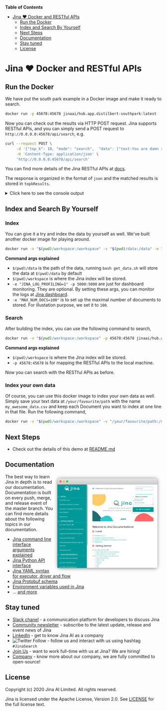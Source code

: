 <!-- START doctoc generated TOC please keep comment here to allow auto update -->
<!-- DON'T EDIT THIS SECTION, INSTEAD RE-RUN doctoc TO UPDATE -->
**Table of Contents**

- [Jina ❤️ Docker and RESTful APIs](#jina--docker-and-restful-apis)
  - [Run the Docker](#run-the-docker)
  - [Index and Search By Yourself](#index-and-search-by-yourself)
  - [Next Steps](#next-steps)
  - [Documentation](#documentation)
  - [Stay tuned](#stay-tuned)
  - [License](#license)

<!-- END doctoc generated TOC please keep comment here to allow auto update -->

# Jina ❤️ Docker and RESTful APIs

## Run the Docker

We have put the south park example in a Docker image and make it ready to search. 

```bash
docker run -p 45678:45678 jinaai/hub.app.distilbert-southpark:latest
```

Now you can check out the results via HTTP POST request. Jina supports RESTful APIs, and you can simply send a POST request to `http://0.0.0.0:45678/api/search`, e.g.

```bash
curl --request POST \
     -d '{"top_k": 10, "mode": "search",  "data": ["text:You are damn right"]}' \
     -H 'Content-Type: application/json' \
     'http://0.0.0.0:45678/api/search'
```

You can find more details of the Jina RESTful APIs at [docs](https://docs.jina.ai/chapters/restapi/#interface).

The response is organized in the format of `json` and the matched results is stored in `topkResults`.


<details>
<summary>Click here to see the console output</summary>

```
{
  "search": {
    "docs": [
      {
        "weight": 1.0,
        "length": 1,
        "topkResults": [
          {
            "matchDoc": {
              "docId": 9328,
              "weight": 1.0,
              "mimeType": "text/plain",
              "text": "Stan[SEP]Oh thanks, dude.\n"
            },
            "score": {
              "value": 0.2900288,
              "opName": "MinRanker"
            }
          },
          {
            "matchDoc": {
              "docId": 7600,
              "weight": 1.0,
              "mimeType": "text/plain",
              "text": "StephenAbootman[SEP]Don't call me your guy!\n"
            },
            "score": {
              "value": 0.28131312,
              "opName": "MinRanker"
            }
          },
          {
            "matchDoc": {
              "docId": 7497,
              "weight": 1.0,
              "mimeType": "text/plain",
              "text": "MrNelson[SEP]Excuse me: over here, please?\n"
            },
            "score": {
              "value": 0.2740146,
              "opName": "MinRanker"
            }
          },
          {
            "matchDoc": {
              "docId": 8814,
              "weight": 1.0,
              "mimeType": "text/plain",
              "text": "Kyle[SEP]Thanks, dude.\n"
            },
            "score": {
              "value": 0.27255633,
              "opName": "MinRanker"
            }
          },
          {
            "matchDoc": {
              "docId": 9957,
              "weight": 1.0,
              "mimeType": "text/plain",
              "text": "Kyle[SEP]Thanks, dude!\n"
            },
            "score": {
              "value": 0.27255633,
              "opName": "MinRanker"
            }
          },
          {
            "matchDoc": {
              "docId": 7868,
              "weight": 1.0,
              "mimeType": "text/plain",
              "text": "Token[SEP]Thanks, dude.\n"
            },
            "score": {
              "value": 0.27255633,
              "opName": "MinRanker"
            }
          },
          {
            "matchDoc": {
              "docId": 239,
              "weight": 1.0,
              "mimeType": "text/plain",
              "text": "Randy[SEP]Hey, it's my boss.\n"
            },
            "score": {
              "value": 0.27224803,
              "opName": "MinRanker"
            }
          },
          {
            "matchDoc": {
              "docId": 5389,
              "weight": 1.0,
              "mimeType": "text/plain",
              "text": "Cartman[SEP]I got your time phone!\n"
            },
            "score": {
              "value": 0.2721367,
              "opName": "MinRanker"
            }
          },
          {
            "matchDoc": {
              "docId": 5878,
              "weight": 1.0,
              "mimeType": "text/plain",
              "text": "Kyle[SEP]Wow, dude, check it out!\n"
            },
            "score": {
              "value": 0.2709449,
              "opName": "MinRanker"
            }
          },
          {
            "matchDoc": {
              "docId": 4388,
              "weight": 1.0,
              "mimeType": "text/plain",
              "text": "Steve[SEP]Please hang on, I'm going to call Customer Service.\n"
            },
            "score": {
              "value": 0.27075276,
              "opName": "MinRanker"
            }
          }
        ],
        "mimeType": "text/plain",
        "text": "text:hey, dude"
      }
    ],
    "topK": 10
  }
}
```
</details>

## Index and Search By Yourself

### Index

You can give it a try and index the data by yourself as well. We've built another docker image for playing around. 

```bash
docker run -v "$(pwd)/workspace:/workspace" -v "$(pwd)/data:/data" -e "JINA_LOG_PROFILING=1" -p 5000:5000 -e "MAX_NUM_DOCS=100" jinaai/hub.app.distilbert index
```

**Command args explained**

- `$(pwd)/data` is the path of the data, running `bash get_data.sh` will store the data at `$(pwd)/data` by default
- `$(pwd)/workspace` is where the Jina index will be stored.
- `-e "JINA_LOG_PROFILING=1" -p 5000:5000` are just for dashboard monitoring. They are optional. By setting these args, you can monitor the logs at [Jina dashboard](https://dashboard.jina.ai/#/logs). 
- `-e "MAX_NUM_DOCS=100"` is to set up the maximal number of documents to stored. For illustation purpose, we set it to `100`.


### Search

After building the index, you can use the following command to search,

```bash
docker run -v "$(pwd)/workspace:/workspace" -p 45678:45678 jinaai/hub.app.distilbert search
```

**Command args explained**

- `$(pwd)/workspace` is where the Jina index will be stored.
- `-p 45678:45678` is for mapping the RESTful APIs to the local machine.

Now you can search with the RESTful APIs as before.


### Index your own data
Of course, you can use this docker image to index your own data as well. Simply save your text data at `/your/favourite/path` with the name `my_awesome_data.csv` and keep each Document you want to index at one line in that file. Run the following command,

```bash
docker run -v "$(pwd)/workspace:/workspace" -v "/your/favourite/path:/data" -e "DATA_FILE= my_awesome_data.csv" jinaai/hub.app.distilbert index

```

## Next Steps
- Check out the details of this demo at [README.md](../README.md)

## Documentation

<a href="https://docs.jina.ai/">
<img align="right" width="350px" src="https://github.com/jina-ai/jina/blob/master/.github/jina-docs.png" />
</a>

The best way to learn Jina in depth is to read our documentation. Documentation is built on every push, merge, and release event of the master branch. You can find more details about the following topics in our documentation.

- [Jina command line interface arguments explained](https://docs.jina.ai/chapters/cli/main.html)
- [Jina Python API interface](https://docs.jina.ai/api/jina.html)
- [Jina YAML syntax for executor, driver and flow](https://docs.jina.ai/chapters/yaml/yaml.html)
- [Jina Protobuf schema](https://docs.jina.ai/chapters/proto/main.html)
- [Environment variables used in Jina](https://docs.jina.ai/chapters/envs.html)
- ... [and more](https://docs.jina.ai/index.html)

## Stay tuned

- [Slack chanel](https://join.slack.com/t/jina-ai/shared_invite/zt-dkl7x8p0-rVCv~3Fdc3~Dpwx7T7XG8w) - a communication platform for developers to discuss Jina
- [Community newsletter](mailto:newsletter+subscribe@jina.ai) - subscribe to the latest update, release and event news of Jina
- [LinkedIn](https://www.linkedin.com/company/jinaai/) - get to know Jina AI as a company
- ![Twitter Follow](https://img.shields.io/twitter/follow/JinaAI_?label=Follow%20%40JinaAI_&style=social) - follow us and interact with us using hashtag `#JinaSearch`
- [Join Us](mailto:hr@jina.ai) - want to work full-time with us at Jina? We are hiring!
- [Company](https://jina.ai) - know more about our company, we are fully committed to open-source!


## License

Copyright (c) 2020 Jina AI Limited. All rights reserved.

Jina is licensed under the Apache License, Version 2.0. See [LICENSE](https://github.com/jina-ai/jina/blob/master/LICENSE) for the full license text.




